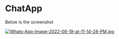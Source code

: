 # ChatApp

Below is the screenshot

[![Whats-App-Image-2022-08-19-at-11-14-28-PM.jpg](https://i.postimg.cc/BbBcVr6F/Whats-App-Image-2022-08-19-at-11-14-28-PM.jpg)](https://postimg.cc/wR3mtbDx)
